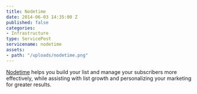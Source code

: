 ```yaml
---
title: Nodetime
date: 2014-06-03 14:35:00 Z
published: false
categories:
- Infrastructure
type: ServicePost
servicename: nodetime
assets:
- path: "/uploads/nodetime.png"
---
```


[Nodetime](http://nodetime.com/) helps you build your list and manage your subscribers more effectively, while assisting with list growth and personalizing your marketing for greater results.
